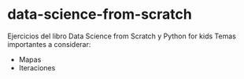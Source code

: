 # data-science-from-scratch
Ejercicios del libro Data Science from Scratch y Python for kids
Temas importantes a considerar:
* Mapas 
* Iteraciones 